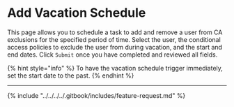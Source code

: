 # Add Vacation Schedule

This page allows you to schedule a task to add and remove a user from CA exclusions for the specified period of time. Select the user, the conditional access policies to exclude the user from during vacation, and the start and end dates. Click `Submit` once you have completed and reviewed all fields.

{% hint style="info" %}
To have the vacation schedule trigger immediately, set the start date to the past.
{% endhint %}

***

{% include "../../../../.gitbook/includes/feature-request.md" %}
